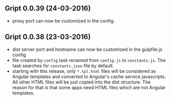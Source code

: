 ## Gript 0.0.39 (24-03-2016)

 - proxy port can now be customized in the config.

## Gript 0.0.38 (23-03-2016)

 - dist server port and hostname can now be customized in the gulpfile.js config
 - file created by `config` task renamed from `config.js` to `constants.js`. The task searches for `constants.json` file by default.
 - starting with this release, only `*.tpl.html` files will be considered as Angular templates and converted to Angular's cache service javascripts. All other HTML files will be just copied into the dist structure. The reason for that is that some apps need HTML files which are not Angular templates.

